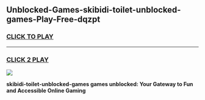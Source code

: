 
## Unblocked-Games-skibidi-toilet-unblocked-games-Play-Free-dqzpt
<h3>
<a href="https://premium76.site?title=skibidi-toilet-unblocked-games&ref=20M">CLICK TO PLAY</a></h3>
<hr>

<h3>
<a href="https://premium76.site?title=skibidi-toilet-unblocked-games&ref=20M">CLICK 2 PLAY</a>
  
</h3>

<a href="https://premium76.site?title=skibidi-toilet-unblocked-games&ref=19M"><img src="https://clearcache.store/games.png"></a>


**skibidi-toilet-unblocked-games games unblocked: Your Gateway to Fun and Accessible Online Gaming**
